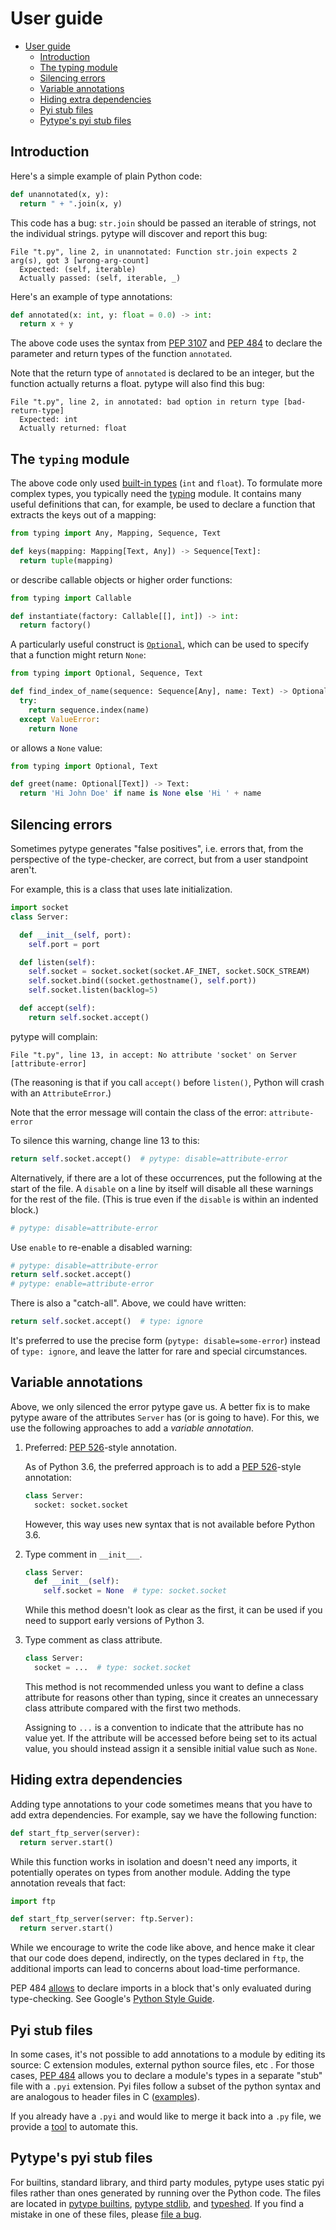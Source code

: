 # User guide

<!--ts-->
   * [User guide](#user-guide)
      * [Introduction](#introduction)
      * [The typing module](#the-typing-module)
      * [Silencing errors](#silencing-errors)
      * [Variable annotations](#variable-annotations)
      * [Hiding extra dependencies](#hiding-extra-dependencies)
      * [Pyi stub files](#pyi-stub-files)
      * [Pytype's pyi stub files](#pytypes-pyi-stub-files)

<!-- Added by: rechen, at: 2021-08-02T22:13-07:00 -->

<!--te-->

## Introduction

Here's a simple example of plain Python code:

```python
def unannotated(x, y):
  return " + ".join(x, y)
```

This code has a bug: `str.join` should be passed an iterable of strings, not the
individual strings. pytype will discover and report this bug:

```
File "t.py", line 2, in unannotated: Function str.join expects 2 arg(s), got 3 [wrong-arg-count]
  Expected: (self, iterable)
  Actually passed: (self, iterable, _)
```

Here's an example of type annotations:

```python
def annotated(x: int, y: float = 0.0) -> int:
  return x + y
```

The above code uses the syntax from [PEP 3107][pep-3107] and [PEP 484][pep-484]
to declare the parameter and return types of the function `annotated`.

Note that the return type of `annotated` is declared to be an integer, but the
function actually returns a float. pytype will also find this bug:

```
File "t.py", line 2, in annotated: bad option in return type [bad-return-type]
  Expected: int
  Actually returned: float
```

## The `typing` module

The above code only used [built-in types][stdtypes] (`int` and `float`). To
formulate more complex types, you typically need the
[typing][pep-484-the-typing-module] module. It
contains many useful definitions that can, for example, be used to declare a
function that extracts the keys out of a mapping:

```python
from typing import Any, Mapping, Sequence, Text

def keys(mapping: Mapping[Text, Any]) -> Sequence[Text]:
  return tuple(mapping)
```

or describe callable objects or higher order functions:

```python
from typing import Callable

def instantiate(factory: Callable[[], int]) -> int:
  return factory()
```

A particularly useful construct is [`Optional`][optional], which can be used to
specify that a function might return `None`:

```python
from typing import Optional, Sequence, Text

def find_index_of_name(sequence: Sequence[Any], name: Text) -> Optional[int]:
  try:
    return sequence.index(name)
  except ValueError:
    return None
```

or allows a `None` value:

```python
from typing import Optional, Text

def greet(name: Optional[Text]) -> Text:
  return 'Hi John Doe' if name is None else 'Hi ' + name
```

## Silencing errors

Sometimes pytype generates "false positives", i.e. errors that, from the
perspective of the type-checker, are correct, but from a user standpoint aren't.

For example, this is a class that uses late initialization.

```python
import socket
class Server:

  def __init__(self, port):
    self.port = port

  def listen(self):
    self.socket = socket.socket(socket.AF_INET, socket.SOCK_STREAM)
    self.socket.bind((socket.gethostname(), self.port))
    self.socket.listen(backlog=5)

  def accept(self):
    return self.socket.accept()
```

pytype will complain:

```
File "t.py", line 13, in accept: No attribute 'socket' on Server [attribute-error]
```

(The reasoning is that if you call `accept()` before `listen()`, Python will
crash with an `AttributeError`.)

Note that the error message will contain the class of the error:
`attribute-error`

To silence this warning, change line 13 to this:

```python
return self.socket.accept()  # pytype: disable=attribute-error
```

Alternatively, if there are a lot of these occurrences, put the following at the
start of the file. A `disable` on a line by itself will disable all these
warnings for the rest of the file. (This is true even if the `disable` is within
an indented block.)

```python
# pytype: disable=attribute-error
```

Use `enable` to re-enable a disabled warning:

```python
# pytype: disable=attribute-error
return self.socket.accept()
# pytype: enable=attribute-error
```

There is also a "catch-all". Above, we could have written:

```python
return self.socket.accept()  # type: ignore
```

It's preferred to use the precise form (`pytype: disable=some-error`) instead of
`type: ignore`, and leave the latter for rare and special circumstances.

## Variable annotations

Above, we only silenced the error pytype gave us. A better fix is to make pytype
aware of the attributes `Server` has (or is going to have). For this, we use
the following approaches to add a *variable annotation*.

1. Preferred: [PEP 526][pep-526]-style annotation.

   As of Python 3.6, the preferred approach is to add a
   [PEP 526][pep-526]-style annotation:

   ```python
   class Server:
     socket: socket.socket
   ```

   However, this way uses new syntax that is not available before Python 3.6.

2. Type comment in `__init___`.

   ```python
   class Server:
     def __init__(self):
       self.socket = None  # type: socket.socket
   ```

   While this method doesn't look as clear as the first, it can be used if you
   need to support early versions of Python 3.

3. Type comment as class attribute.

   ```python
   class Server:
     socket = ...  # type: socket.socket
   ```

   This method is not recommended unless you want to define a class attribute
   for reasons other than typing, since it creates an unnecessary class
   attribute compared with the first two methods.

   Assigning to `...` is a convention to indicate that the attribute has no
   value yet. If the attribute will be accessed before being set to its actual
   value, you should instead assign it a sensible initial value such as `None`.

## Hiding extra dependencies

Adding type annotations to your code sometimes means that you have to add extra
dependencies. For example, say we have the following function:

```python
def start_ftp_server(server):
  return server.start()
```

While this function works in isolation and doesn't need any imports, it
potentially operates on types from another module. Adding the type annotation
reveals that fact:

```python
import ftp

def start_ftp_server(server: ftp.Server):
  return server.start()
```

While we encourage to write the code like above, and hence make it clear that
our code does depend, indirectly, on the types declared in `ftp`, the additional
imports can lead to concerns about load-time performance.

PEP 484 [allows][pep-484-runtime-or-type-checking] to declare imports in a block
that's only evaluated during type-checking. See Google's
[Python Style Guide][style-guide-conditional-imports].

## Pyi stub files

In some cases, it's not possible to add annotations to a module by editing its
source: C extension modules, external python source files, etc . For those
cases, [PEP 484][pep-484-stub-files] allows you to declare a module's types in a
separate "stub" file with a `.pyi` extension. Pyi files follow a subset of the
python syntax and are analogous to header files in C ([examples][pyi-examples]).

If you already have a `.pyi` and would like to merge it back into a `.py` file,
we provide a [tool][merge-pyi] to automate this.

## Pytype's pyi stub files

For builtins, standard library, and third party modules, pytype uses static pyi
files rather than ones generated by running over the Python code. The files are
located in [pytype builtins][pytype-builtins], [pytype stdlib][pytype-stdlib],
and [typeshed][typeshed]. If you find a mistake in one of these files, please
[file a bug][new-bug].

<!-- General references -->
[optional]: https://docs.python.org/3/library/typing.html#typing.Optional
[pep-3107]: https://www.python.org/dev/peps/pep-3107
[pep-484]: https://www.python.org/dev/peps/pep-0484
[pep-484-runtime-or-type-checking]: https://www.python.org/dev/peps/pep-0484/#runtime-or-type-checking
[pep-484-stub-files]: https://www.python.org/dev/peps/pep-0484/#stub-files
[pep-484-the-typing-module]: https://www.python.org/dev/peps/pep-0484/#the-typing-module
[pep-526]: https://www.python.org/dev/peps/pep-0526/
[pyi-examples]: https://github.com/python/typeshed/tree/master/stdlib
[stdtypes]: https://docs.python.org/2/library/stdtypes.html

<!-- References with different internal and external versions -->

[merge-pyi]: https://github.com/google/pytype/tree/master/pytype/tools/merge_pyi

[new-bug]: https://github.com/google/pytype/issues/new

[pytype-builtins]: https://github.com/google/pytype/tree/master/pytype/stubs/builtins

[pytype-stdlib]: https://github.com/google/pytype/tree/master/pytype/stubs/stdlib

[style-guide-conditional-imports]: https://google.github.io/styleguide/pyguide.html#31913-conditional-imports

[typeshed]: https://github.com/python/typeshed
